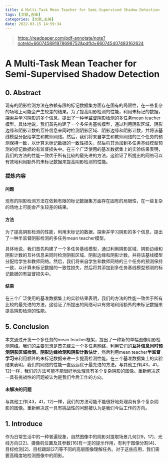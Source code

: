 ```yaml
---
title: A Multi-Task Mean Teacher for Semi-Supervised Shadow Detection
tags: [文献,去噪]
categories: [文献,去噪]
date: 2022-03-15 14:59:34
---
```


> https://readpaper.com/pdf-annotate/note?noteId=660745891978698752&pdfId=660745407483162624

# A Multi-Task Mean Teacher for Semi-Supervised Shadow Detection

## 0. Abstract

现有的阴影检测方法在依赖有限的标记数据集方面存在固有的局限性，在一些复杂的场地上可能会产生较差的结果。为了提高阴影检测的性能，利用未标记的数据，探索并学习阴影的多个信息，提出了一种半监督阴影检测的多任务mean teacher模型。具体地说，我们首先构建了一个多任务基线模型，通过利用阴影区域、阴影边缘和阴影计数的互补信息来同时检测阴影区域、阴影边缘和阴影计数，并将该基线模型分配给学生和教师网络。然后，我们将来自学生和教师网络的三个任务的预测保持一致，以计算未标记数据的一致性损失，然后将其添加到多任务基线模型预测的标记数据的有监督损失中。在三个广泛使用的基准数据集上的实验结果表明，我们的方法的性能一致优于所有比较的最先进的方法，这验证了所提出的网络可以有效地利用额外的未标记数据来提高阴影检测的性能。

### 提炼内容

#### 问题

现有的阴影检测方法在依赖有限的标记数据集方面存在固有的局限性，在一些复杂的场地上可能会产生较差的结果。

#### 方法

​	为了提高阴影检测的性能，利用未标记的数据，探索并学习阴影的多个信息，提出了一种半监督阴影检测的多任务mean teacher模型。

​	具体地说，我们首先构建了一个多任务基线模型，通过利用阴影区域、阴影边缘和阴影计数的互补信息来同时检测阴影区域、阴影边缘和阴影计数，并将该基线模型分配给学生和教师网络。然后，我们将来自学生和教师网络的三个任务的预测保持一致，以计算未标记数据的一致性损失，然后将其添加到多任务基线模型预测的标记数据的有监督损失中。

#### 结果

​	在三个广泛使用的基准数据集上的实验结果表明，我们的方法的性能一致优于所有比较的最先进的方法，这验证了所提出的网络可以有效地利用额外的未标记数据来提高阴影检测的性能。

## 5. Conclusion

本文通过开发一个多任务的mean teacher框架，提出了一种新的单幅图像阴影检测网络。我们的主要思想是首先建立一个多任务网络，利用它们的**互补信息同时预测阴影区域检测、阴影边缘检测和阴影计数估计**，然后利用mean teacher**半监督学习**来利用额外的未标记数据来进一步提高检测性能。在三个基准数据集上的实验结果表明，我们的网络的性能一直远远优于最先进的方法。与其他工作[43，41，12]一样，我们的方法可能不能很好地处理具有多个复杂阴影的图像。重新解决这一具有挑战性的问题被认为是我们今后工作的方向。

#### 未解决的问题

与其他工作[43，41，12]一样，我们的方法可能不能很好地处理具有多个复杂阴影的图像。重新解决这一具有挑战性的问题被认为是我们今后工作的方向。

## 1. Introduce

作为日常生活中的一种普遍现象，自然图像中的阴影对提取场景几何[29，17]、光线方向[22]、摄像机位置及其参数[16]有一定的提示作用，有利于图像分割[4]、目标检测[2]、目标跟踪[27]等不同的高层图像理解任务。对于这些应用，我们需要高精度地检测图像中的阴影。
